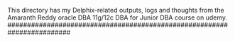 This directory has my Delphix-related outputs, logs and thoughts from the Amaranth Reddy oracle DBA 11g/12c DBA for Junior DBA course on udemy.
########################################################################